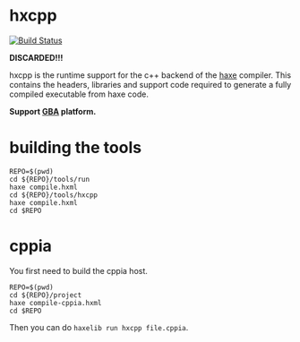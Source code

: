 # hxcpp

[![Build Status](https://dev.azure.com/HaxeFoundation/GitHubPublic/_apis/build/status/HaxeFoundation.hxcpp?branchName=master)](https://dev.azure.com/HaxeFoundation/GitHubPublic/_build/latest?definitionId=3&branchName=master)

**DISCARDED!!!**

hxcpp is the runtime support for the c++ backend of the [haxe](http://haxe.org/) compiler. This contains the headers, libraries and support code required to generate a fully compiled executable from haxe code.

**Support [GBA](https://en.wikipedia.org/wiki/Game_Boy_Advance) platform.**


# building the tools

```
REPO=$(pwd)
cd ${REPO}/tools/run
haxe compile.hxml
cd ${REPO}/tools/hxcpp
haxe compile.hxml
cd $REPO
```

# cppia

You first need to build the cppia host.

```
REPO=$(pwd)
cd ${REPO}/project
haxe compile-cppia.hxml
cd $REPO
```

Then you can do `haxelib run hxcpp file.cppia`.
